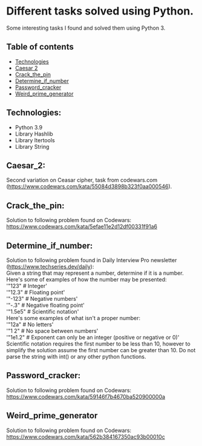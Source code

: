 # Different tasks solved using Python.
Some interesting tasks I found and solved them using Python 3. 

## Table of contents
* [Technologies](#technologies)
* [Caesar 2](#Caesar_2)
* [Crack_the_pin](#Crack_the_pin)
* [Determine_if_number](#Determine_if_number)
* [Password_cracker](#Password_cracker)
* [Weird_prime_generator](#Weird_prime_generator)

## Technologies:
* Python 3.9
* Library Hashlib
* Library Itertools
* Library String

## Caesar_2:
Second variation on Ceasar cipher, task from codewars.com (https://www.codewars.com/kata/55084d3898b323f0aa000546).

## Crack_the_pin:
Solution to following problem found on Codewars: https://www.codewars.com/kata/5efae11e2d12df00331f91a6

## Determine_if_number:
Solution to following problem found in Daily Interview Pro newsletter (https://www.techseries.dev/daily):<br>
Given a string that may represent a number, determine if it is a number. Here's some of examples of how the number may be presented:<br>
'"123" # Integer'<br>
'"12.3" # Floating point'<br>
'"-123" # Negative numbers'<br>
'"-.3" # Negative floating point'<br>
'"1.5e5" # Scientific notation'<br>
Here's some examples of what isn't a proper number:<br>
'"12a" # No letters'<br>
'"1 2" # No space between numbers'<br>
'"1e1.2" # Exponent can only be an integer (positive or negative or 0)'<br>
Scientific notation requires the first number to be less than 10, however to simplify the solution assume the first number can be greater than 10. Do not parse the string with int() or any other python functions.

## Password_cracker:
Solution to following problem found on Codewars: https://www.codewars.com/kata/59146f7b4670ba520900000a

## Weird_prime_generator
Solution to following problem found on Codewars: https://www.codewars.com/kata/562b384167350ac93b00010c
